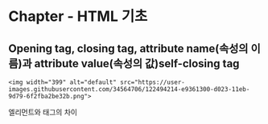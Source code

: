 # Chapter - HTML 기초

## Opening tag, closing tag, attribute name(속성의 이름)과 attribute value(속성의 값)self-closing tag

    <img width="399" alt="default" src="https://user-images.githubusercontent.com/34564706/122494214-e9361300-d023-11eb-9d79-6f2fba2be32b.png">

엘리먼트와 태그의 차이
